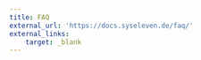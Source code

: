 ```yaml
---
title: FAQ
external_url: 'https://docs.syseleven.de/faq/'
external_links:
    target: _blank
---
```


